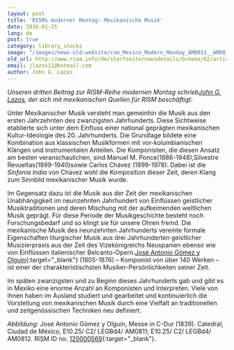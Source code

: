 ```yaml
---
layout: post
title: 'RISMs moderner Montag: Mexikanische Musik'
date: 2016-01-25
lang: de
post: true
category: library_stocks
image: "/images/news-old-website/csm_Mexico_Modern_Monday_AM0811__AM0812__1__e79dab582c.jpg"
old_url: http://www.rism.info/de/startseite/newsdetails/browse/62/article/64/rism-modern-monday-mexican-music.html
email: jlazos11@hotmail.com
author: John G. Lazos
---
```



_Unseren dritten Beitrag zur RISM-Reihe modernen Montag schrieb[John G. Lazos](/de/workgroups/mexico-dr-john-g-lazos.html), der sich mit mexikanischen Quellen für RISM beschäftigt:_

Unter Mexikanischer Musik versteht man gemeinhin die Musik aus den ersten Jahrzehnten des zwanzigsten Jahrhunderts. Diese Sichtweise etablierte sich unter dem Einfluss einer national geprägten mexikanischen Kultur-Ideologie des 20. Jahrhunderts. Die Grundlage bildete eine Kombination aus klassischen Musikformen mit vor-kolumbianischen Klängen und instrumentalen Anteilen. Die Komponisten, die diesen Ansatz am besten veranschaulichen, sind Manuel M. Ponce(1886-1948),Silvestre Revueltas(1899-1940)sowie Carlos Chávez (1899-1978). Dabei ist die _Sinfonia India_ von Chávez wohl die Komposition dieser Zeit, deren Klang zum Sinnbild mexikanischer Musik wurde.



Im Gegensatz dazu ist die Musik aus der Zeit der mexikanischen Unabhängigkeit im neunzehnten Jahrhundert von Einflüssen geistlicher Musiktraditionen und deren Mischung mit der aufkeimenden weltlichen Musik geprägt. Für diese Periode der Musikgeschichte besteht noch Forschungsbedarf und so klingt sie für unsere Ohren fremd. Die mexikanische Musik des neunzehnten Jahrhunderts vereinte formale Eigenschaften liturgischer Musik aus drei Jahrhunderten geistlicher Musizierpraxis aus der Zeit des Vizekönigreichs Neuspanien ebenso wie von Einflüssen italienischer Belcanto-Opern.[José Antonio Gómez y Olguín](https://opac.rism.info/search?View=rism&author=Jos%C3%A9+Antonio+G%C3%B3mez){:target="_blank"} (1805-1876) – Komponist von über 140 Werken – ist einer der charakteristischsten Musiker-Persönlichkeiten seiner Zeit.



Im späten zwanzigsten und zu Beginn dieses Jahrhunderts gab und gibt es in Mexiko eine enorme Anzahl an Komponisten und Interpreten. Viele von ihnen haben im Ausland studiert und gearbeitet und kontinuierlich die Vorstellung von mexikanischen Musik durch eine Vielfalt an traditionellen und zeitgenössischen Techniken neu definiert.



_Abbildung_: José Antonio Gómez y Olguín, Messe in C-Dur (1839). Catedral, Ciudad de México, E10.25/ C2/ LEGBd4/ AM0811; E10.25/ C2/ LEGBd4/ AM0812. RISM ID no. [120000569](https://opac.rism.info/search?id=120000569){:target="_blank"}.

